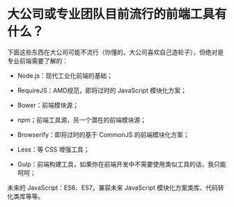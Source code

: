 # 大公司或专业团队目前流行的前端工具有什么？

下面这些东西在大公司可能不流行（你懂的，大公司喜欢自己造轮子），但绝对是专业前端需要了解的：  

*   Node.js：现代工业化前端的基础；  

*   RequireJS：AMD规范，即将过时的 JavaScript 模块化方案；  

*   Bower：前端模块源；  

*   npm；前端工具源，另一个潜在的前端模块源；  

*   Browserify：即将过时的基于 CommonJS 的前端模块化方案；  

*   Less：等 CSS 增强工具；  

*   Gulp：前端构建工具，如果你在前端开发中不需要使用类似工具的话，我只能呵呵；  

未来的 JavaScript：ES6、ES7，兼容未来 JavaScript 模块化方案类库、代码转化类库等等。